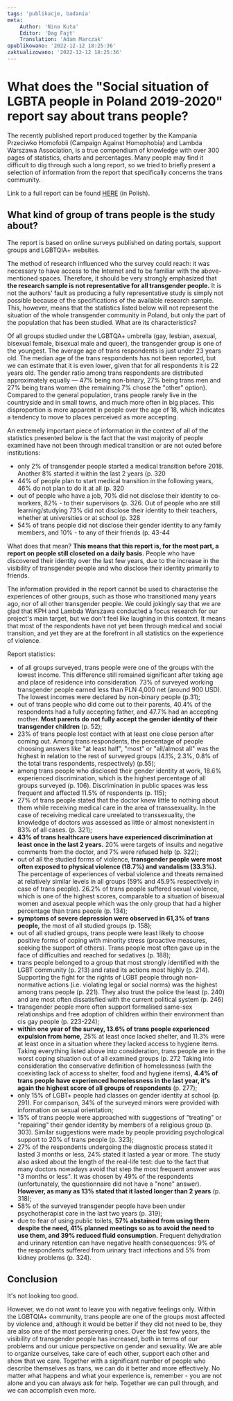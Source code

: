 ```yaml
---
tags: 'publikacje, badania'
meta:
    Author: 'Nina Kuta'
    Editor: 'Dag Fajt'
    Translation: 'Adam Marczak'
opublikowano: '2022-12-12 18:25:36'
zaktualizowano: '2022-12-12 18:25:36'
---
```

# What does the "Social situation of LGBTA people in Poland 2019-2020" report say about trans people?

The recently published report produced together by the Kampania Przeciwko Homofobii (Campaign Against Homophobia) and Lambda Warszawa Association, is a true compendium of knowledge with over 300 pages of statistics, charts and percentages. Many people may find it difficult to dig through such a long report, so we tried to briefly present a selection of information from the report that specifically concerns the trans community.

Link to a full report can be found [HERE](https://kph.org.pl/wp-content/uploads/2021/12/Rapot_Duzy_Digital-1.pdf) (in Polish).

## What kind of group of trans people is the study about?

The report is based on online surveys published on dating portals, support groups and LGBTQIA+ websites.

The method of research influenced who the survey could reach: it was necessary to have access to the Internet and to be familiar with the above-mentioned spaces. Therefore, it should be very strongly emphasized that **the research sample is not representative for all transgender people.** It is not the authors' fault as producing a fully representative study is simply not possible because of the specifications of the available research sample. This, however, means that the statistics listed below will not represent the situation of the whole transgender community in Poland, but only the part of the population that has been studied. What are its characteristics?

Of all groups studied under the LGBTQA+ umbrella (gay, lesbian, asexual, bisexual female, bisexual male and queer), the transgender group is one of the youngest. The average age of trans respondents is just under 23 years old. The median age of the trans respondents has not been reported, but we can estimate that it is even lower, given that for all respondents it is 22 years old. The gender ratio among trans respondents are distributed approximately equally — 47% being non-binary, 27% being trans men and 27% being trans women (the remaining 7% chose the "other" option). Compared to the general population, trans people rarely live in the countryside and in small towns, and much more often in big places. This disproportion is more apparent in people over the age of 18, which indicates a tendency to move to places perceived as more accepting.

An extremely important piece of information in the context of all of the statistics presented below is the fact that the vast majority of people examined have not been through medical transition or are not outed before institutions:
-  only 2% of transgender people started a medical transition before 2018. Another 8% started it within the last 2 years (p. 320 
- 44% of people plan to start medical transition in the following years, 46% do not plan to do it at all (p. 320 
- out of people who have a job, 70% did not disclose their identity to co-workers, 82% - to their supervisors (p. 326. Out of people who are still learning/studying 73% did not disclose their identity to their teachers, whether at universities or at school (p. 328 
- 54% of trans people did not disclose their gender identity to any family members, and 10% - to any of their friends (p. 43-44 

What does that mean? **This means that this report is, for the most part, a report on people still closeted on a daily basis.** People who have discovered their identity over the last few years, due to the increase in the visibility of transgender people and who disclose their identity primarily to friends.

The information provided in the report cannot be used to characterise the experiences of other groups, such as those who transitioned many years ago, nor of all other transgender people. We could jokingly say that we are glad that KPH and Lambda Warszawa conducted a focus research for our project's main target, but we don't feel like laughing in this context. It means that most of the respondents have not yet been through medical and social transition, and yet they are at the forefront in all statistics on the experience of violence.

Report statistics:
- of all groups surveyed, trans people were one of the groups with the lowest income. This difference still remained significant after taking age and place of residence into consideration. 73% of surveyed working transgender people earned less than PLN 4,000 net (around 900 USD). The lowest incomes were declared by non-binary people (p.31);
- out of trans people who did come out to their parents, 40.4% of the respondents had a fully accepting father, and 47.7% had an accepting mother. **Most parents do not fully accept the gender identity of their transgender children** (p. 52);
- 23% of trans people lost contact with at least one close person after coming out. Among trans respondents, the percentage of people choosing answers like "at least half", "most" or "all/almost all" was the highest in relation to the rest of surveyed groups (4.1%, 2.3%, 0.8% of the total trans respondents, respectively) (p.55);
- among trans people who disclosed their gender identity at work, 18.6% experienced discrimination, which is the highest percentage of all groups surveyed (p. 106). Discrimination in public spaces was less frequent and affected 11.5% of respondents (p. 115); 
- 27% of trans people stated that the doctor knew little to nothing about them while receiving medical care in the area of transsexuality. In the case of receiving medical care unrelated to transsexuality, the knowledge of doctors was assessed as little or almost nonexistent in 83% of all cases. (p. 321);
- **43% of trans healthcare users have experienced discrimination at least once in the last 2 years.** 20% were targets of insults and negative comments from the doctor, and 7% were refused help (p. 322);
- out of all the studied forms of violence, **transgender people were most often exposed to physical violence (18.7%) and vandalism (33.3%).** The percentage of experiences of verbal violence and threats remained at relatively similar levels in all groups (59% and 45.9% respectively in case of trans people). 26.2% of trans people suffered sexual violence, which is one of the highest scores, comparable to a situation of bisexual women and asexual people which was the only group that had a higher percentage than trans people (p. 134);
- **symptoms of severe depression were observed in 61,3% of trans people,** the most of all studied groups (p. 158);
- out of all studied groups, trans people were least likely to choose positive forms of coping with minority stress (proactive measures, seeking the support of others). Trans people most often gave up in the face of difficulties and reached for sedatives (p. 188);
- trans people belonged to a group that most strongly identified with the LGBT community (p. 213) and rated its actions most highly (p. 214). Supporting the fight for the rights of LGBT people through non-normative actions (i.e. violating legal or social norms) was the highest among trans people (p. 221). They also trust the police the least (p. 240) and are most often dissatisfied with the current political system (p. 246) 
- transgender people more often support formalised same-sex relationships and free adoption of children within their environment than cis gay people (p. 223-224); 
- **within one year of the survey, 13.6% of trans people experienced expulsion from home,** 25% at least once lacked shelter, and 11.3% were at least once in a situation where they lacked access to hygiene items. Taking everything listed above into consideration, trans people are in the worst coping situation out of all examined groups (p. 272 Taking into consideration the conservative definition of homelessness (with the coexisting lack of access to shelter, food and hygiene items), **4.4% of trans people have experienced homelessness in the last year, it's again the highest score of all groups of respondents** (p. 277);
- only 15% of LGBT+ people had classes on gender identity at school (p. 291). For comparison, 34% of the surveyed minors were provided with information on sexual orientation; 
- 15% of trans people were approached with suggestions of "treating" or "repairing" their gender identity by members of a religious group (p. 303). Similar suggestions were made by people providing psychological support to 20% of trans people (p. 323);
- 27% of the respondents undergoing the diagnostic process stated it lasted 3 months or less, 24% stated it lasted a year or more. The study also asked about the length of the real-life test: due to the fact that many doctors nowadays avoid that step the most frequent answer was "3 months or less". It was chosen by 49% of the respondents (unfortunately, the questionnaire did not have a "none" answer). **However, as many as 13% stated that it lasted longer than 2 years** (p. 318);
- 58% of the surveyed transgender people have been under psychotherapist care in the last two years (p. 319);
- due to fear of using public toilets, **57% abstained from using them despite the need, 41% planned meetings so as to avoid the need to use them, and 39% reduced fluid consumption.** Frequent dehydration and urinary retention can have negative health consequences: 9% of the respondents suffered from urinary tract infections and 5% from kidney problems (p. 324).

## Conclusion

It's not looking too good. 

However, we do not want to leave you with negative feelings only. Within the LGBTQIA+ community, trans people are one of the groups most affected by violence and, although it would be better if they did not need to be,  they are also one of the most persevering ones. Over the last few years, the visibility of transgender people has increased, both in terms of our problems and our unique perspective on gender and sexuality. We are able to organize ourselves, take care of each other, support each other and show that we care. Together with a significant number of people who describe themselves as trans, we can do it better and more effectively. No matter what happens and what your experience is, remember - you are not alone and you can always ask for help. Together we can pull through, and we can accomplish even more.
